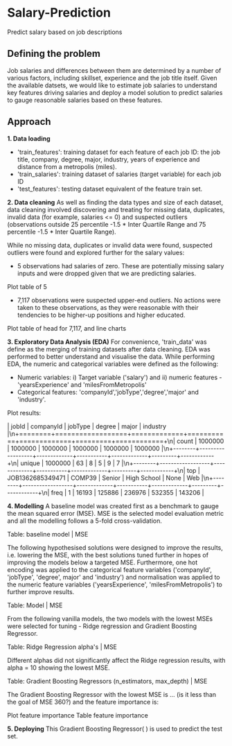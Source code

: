# Salary-Prediction
Predict salary based on job descriptions

## Defining the problem
Job salaries and differences between them are determined by a number of various factors, including skillset, experience and the job title itself. 
Given the available datsets, we would like to estimate job salaries to understand key features driving salaries and deploy a model solution to predict salaries to gauge reasonable salaries based on these features. 

## Approach
**1. Data loading** 
- 'train_features': training dataset for each feature of each job ID: the job title, company, degree, major, industry, years of experience and distance from a metropolis (miles).
- 'train_salaries': training dataset of salaries (target variable) for each job ID  
- 'test_features': testing dataset equivalent of the feature train set.

**2. Data cleaning**
As well as finding the data types and size of each dataset, data cleaning involved discovering and treating for missing data, duplicates, invalid data (for example, salaries <= 0) and suspected outliers (observations outside 25 percentile -1.5 * Inter Quartile Range and 75 percentile -1.5 * Inter Quartile Range). 

While no missing data, duplicates or invalid data were found, suspected outliers were found and explored further for the salary values: 
- 5 observations had salaries of zero. These are potentially missing salary inputs and were dropped given that we are predicting salaries. 

Plot table of 5

- 7,117 observations were suspected upper-end outliers. No actions were taken to these observations, as they were reasonable with their tendencies to be higher-up positions and higher educated.

Plot table of head for 7,117, and line charts


**3. Exploratory Data Analysis (EDA)**
For convenience, 'train_data' was define as the merging of training datasets after data cleaning. EDA was performed to better understand and visualise the data. While performing EDA, the numeric and categorical variables were defined as the following: 
- Numeric variables: i) Target variable ('salary') and ii) numeric features - 'yearsExperience' and 'milesFromMetropolis'
- Categorical features: 'companyId','jobType','degree','major' and 'industry'. 

Plot results: 

| jobId            | companyId   | jobType   | degree      | major   | industry   |\n+========+==================+=============+===========+=============+=========+============+\n| count  | 1000000          | 1000000     | 1000000   | 1000000     | 1000000 | 1000000    |\n+--------+------------------+-------------+-----------+-------------+---------+------------+\n| unique | 1000000          | 63          | 8         | 5           | 9       | 7          |\n+--------+------------------+-------------+-----------+-------------+---------+------------+\n| top    | JOB1362685349471 | COMP39      | Senior    | High School | None    | Web        |\n+--------+------------------+-------------+-----------+-------------+---------+------------+\n| freq   | 1                | 16193       | 125886    | 236976      | 532355  | 143206     |


**4. Modelling**
A baseline model was created first as a benchmark to gauge the mean squared error (MSE). MSE is the selected model evaluation metric and all the modelling follows a 5-fold cross-validation. 

Table: baseline model | MSE

The following hypothesised solutions were designed to improve the results, i.e. lowering the MSE, with the best solutions tuned further in hopes of improving the models below a targeted MSE. Furthermore, one hot encoding was applied to the categorical feature variables ('companyId', 'jobType', 'degree', major' and 'industry') and normalisation was applied to the numeric feature variables ('yearsExperience', 'milesFromMetropolis') to further improve results. 

Table: Model | MSE

From the following vanilla models, the two models with the lowest MSEs were selected for tuning - Ridge regression and Gradient Boosting Regressor. 

Table: Ridge Regression alpha's | MSE

Different alphas did not significantly affect the Ridge regression results, with alpha = 10 showing the lowest MSE. 

Table: Gradient Boosting Regressors (n_estimators, max_depth) | MSE 

The Gradient Boosting Regressor with the lowest MSE is ... (is it less than the goal of MSE 360?) and the feature importance is: 

Plot feature importance
Table feature importance 

**5. Deploying**
This Gradient Boosting Regressor( ) is used to predict the test set. 
